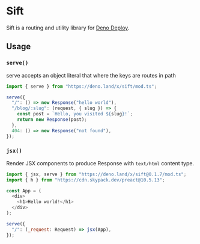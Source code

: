 # Sift

Sift is a routing and utility library for [Deno Deploy][deploy].

[deploy]: https://deno.com/deploy

## Usage

### `serve()`

serve accepts an object literal that where the keys are routes in path

```js
import { serve } from "https://deno.land/x/sift/mod.ts";

serve({
  "/": () => new Response("hello world"),
  "/blog/:slug": (request, { slug }) => {
    const post = `Hello, you visited ${slug}!`;
    return new Response(post);
  },
  404: () => new Response("not found"),
});
```

### `jsx()`

Render JSX components to produce Response with `text/html` content type.

```js
import { jsx, serve } from "https://deno.land/x/sift@0.1.7/mod.ts";
import { h } from "https://cdn.skypack.dev/preact@10.5.13";

const App = (
  <div>
    <h1>Hello world!</h1>
  </div>
);

serve({
  "/": (_request: Request) => jsx(App),
});
```
